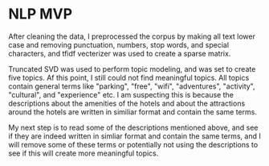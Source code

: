 # NLP MVP

After cleaning the data, I preprocessed the corpus by making all text lower case and removing punctuation, numbers, stop words, and special characters, and tfidf vecterizer was used to create a sparse matrix.  

Truncated SVD was used to perform topic modeling, and was set to create five topics.  Af this point, I still could not find meaningful topics.  All topics contain general terms like "parking", "free", "wifi", "adventures", "activity", "cultural", and "experience" etc.  I am suspecting this is because the descriptions about the amenities of the hotels and about the attractions around the hotels are written in similiar format and contain the same terms.

My next step is to read some of the descriptions mentioned above, and see if they are indeed written in simliar format and contain the same terms, and I will remove some of these terms or potentially not using the descriptions to see if this will create more meaningful topics.


